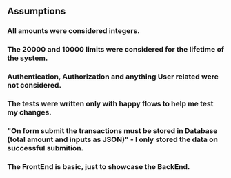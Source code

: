 ## Assumptions

### All amounts were considered integers.
### The 20000 and 10000 limits were considered for the lifetime of the system.
### Authentication, Authorization and anything User related were not considered.
### The tests were written only with happy flows to help me test my changes.
### "On form submit the transactions must be stored in Database (total amount and inputs as JSON)" - I only stored the data on successful submition.
### The FrontEnd is basic, just to showcase the BackEnd.

